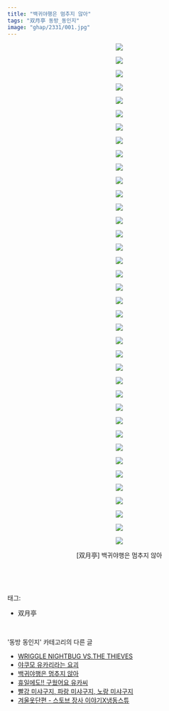 ```yaml
---
title: "백귀야행은 멈추지 않아"
tags: "双月亭 동방_동인지"
image: "ghap/2331/001.jpg"
---
```

<div class="article">
<p style="text-align: center; clear: none; float: none;"><img src="{{ site.nasurl }}/ghap/2331/001.jpg"/></p>
<p style="text-align: center; clear: none; float: none;"><img src="{{ site.nasurl }}/ghap/2331/002.jpg"/></p>
<p style="text-align: center; clear: none; float: none;"><img src="{{ site.nasurl }}/ghap/2331/003.jpg"/></p>
<p style="text-align: center; clear: none; float: none;"><img src="{{ site.nasurl }}/ghap/2331/004.jpg"/></p>
<p style="text-align: center; clear: none; float: none;"><img src="{{ site.nasurl }}/ghap/2331/005.jpg"/></p>
<p style="text-align: center; clear: none; float: none;"><img src="{{ site.nasurl }}/ghap/2331/006.jpg"/></p>
<p style="text-align: center; clear: none; float: none;"><img src="{{ site.nasurl }}/ghap/2331/007.jpg"/></p>
<p style="text-align: center; clear: none; float: none;"><img src="{{ site.nasurl }}/ghap/2331/008.jpg"/></p>
<p style="text-align: center; clear: none; float: none;"><img src="{{ site.nasurl }}/ghap/2331/009.jpg"/></p>
<p style="text-align: center; clear: none; float: none;"><img src="{{ site.nasurl }}/ghap/2331/010.jpg"/></p>
<p style="text-align: center; clear: none; float: none;"><img src="{{ site.nasurl }}/ghap/2331/011.jpg"/></p>
<p style="text-align: center; clear: none; float: none;"><img src="{{ site.nasurl }}/ghap/2331/012.jpg"/></p>
<p style="text-align: center; clear: none; float: none;"><img src="{{ site.nasurl }}/ghap/2331/013.jpg"/></p>
<p style="text-align: center; clear: none; float: none;"><img src="{{ site.nasurl }}/ghap/2331/014.jpg"/></p>
<p style="text-align: center; clear: none; float: none;"><img src="{{ site.nasurl }}/ghap/2331/015.jpg"/></p>
<p style="text-align: center; clear: none; float: none;"><img src="{{ site.nasurl }}/ghap/2331/016.jpg"/></p>
<p style="text-align: center; clear: none; float: none;"><img src="{{ site.nasurl }}/ghap/2331/017.jpg"/></p>
<p style="text-align: center; clear: none; float: none;"><img src="{{ site.nasurl }}/ghap/2331/018.jpg"/></p>
<p style="text-align: center; clear: none; float: none;"><img src="{{ site.nasurl }}/ghap/2331/019.jpg"/></p>
<p style="text-align: center; clear: none; float: none;"><img src="{{ site.nasurl }}/ghap/2331/020.jpg"/></p>
<p style="text-align: center; clear: none; float: none;"><img src="{{ site.nasurl }}/ghap/2331/021.jpg"/></p>
<p style="text-align: center; clear: none; float: none;"><img src="{{ site.nasurl }}/ghap/2331/022.jpg"/></p>
<p style="text-align: center; clear: none; float: none;"><img src="{{ site.nasurl }}/ghap/2331/023.jpg"/></p>
<p style="text-align: center; clear: none; float: none;"><img src="{{ site.nasurl }}/ghap/2331/024.jpg"/></p>
<p style="text-align: center; clear: none; float: none;"><img src="{{ site.nasurl }}/ghap/2331/025.jpg"/></p>
<p style="text-align: center; clear: none; float: none;"><img src="{{ site.nasurl }}/ghap/2331/026.jpg"/></p>
<p style="text-align: center; clear: none; float: none;"><img src="{{ site.nasurl }}/ghap/2331/027.jpg"/></p>
<p style="text-align: center; clear: none; float: none;"><img src="{{ site.nasurl }}/ghap/2331/028.jpg"/></p>
<p style="text-align: center; clear: none; float: none;"><img src="{{ site.nasurl }}/ghap/2331/029.jpg"/></p>
<p style="text-align: center; clear: none; float: none;"><img src="{{ site.nasurl }}/ghap/2331/030.jpg"/></p>
<p style="text-align: center; clear: none; float: none;"><img src="{{ site.nasurl }}/ghap/2331/031.jpg"/></p>
<p style="text-align: center; clear: none; float: none;"><img src="{{ site.nasurl }}/ghap/2331/032.jpg"/></p>
<p style="text-align: center; clear: none; float: none;"><img src="{{ site.nasurl }}/ghap/2331/033.jpg"/></p>
<p style="text-align: center; clear: none; float: none;"><img src="{{ site.nasurl }}/ghap/2331/034.jpg"/></p>
<p style="text-align: center; clear: none; float: none;"><img src="{{ site.nasurl }}/ghap/2331/035.jpg"/></p>
<p style="text-align: center; clear: none; float: none;"><img src="{{ site.nasurl }}/ghap/2331/036.jpg"/></p>
<p style="text-align: center; clear: none; float: none;"><img src="{{ site.nasurl }}/ghap/2331/037.jpg"/></p>
<p style="text-align: center; clear: none; float: none;"><img src="{{ site.nasurl }}/ghap/2331/038.jpg"/></p>
<p style="text-align: center; clear: none; float: none;">[双月亭] 백귀야행은 멈추지 않아</p>
<p><br/></p>
</div><br/>
<div class="tagTrail">
<p>태그: </p>
<ul>
<li>双月亭</li>
</ul>
</div><br/>
<div class="another">
<p>'동방 동인지' 카테고리의 다른 글</p>
<ul>
<li><a href="/2016-09-25-ghap_2334">WRIGGLE NIGHTBUG VS.THE THIEVES</a></li>
<li><a href="/2016-09-25-ghap_2332">야쿠모 유카리라는 요괴</a></li>
<li><a href="/2016-09-25-ghap_2331">백귀야행은 멈추지 않아</a></li>
<li><a href="/2016-09-25-ghap_2329">휴일에도!! 구웠어요 유카씨</a></li>
<li><a href="/2016-09-25-ghap_2328">빨강 미샤구지, 파랑 미샤구지, 노랑 미샤구지</a></li>
<li><a href="/2016-09-24-ghap_2327">겨울옷단편 - 스토브 장사 이야기X냉동스튜</a></li>
</ul>
</div><br/>
<div class="cb_module cb_fluid">
<div class="cb_wrt cb_profile">
</div><!-- commentList close -->
</div><br/>
